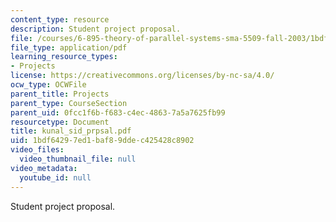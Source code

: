 ```yaml
---
content_type: resource
description: Student project proposal.
file: /courses/6-895-theory-of-parallel-systems-sma-5509-fall-2003/1bdf64297ed1baf89ddec425428c8902_kunal_sid_prpsal.pdf
file_type: application/pdf
learning_resource_types:
- Projects
license: https://creativecommons.org/licenses/by-nc-sa/4.0/
ocw_type: OCWFile
parent_title: Projects
parent_type: CourseSection
parent_uid: 0fcc1f6b-f683-c4ec-4863-7a5a7625fb99
resourcetype: Document
title: kunal_sid_prpsal.pdf
uid: 1bdf6429-7ed1-baf8-9dde-c425428c8902
video_files:
  video_thumbnail_file: null
video_metadata:
  youtube_id: null
---
```

Student project proposal.
